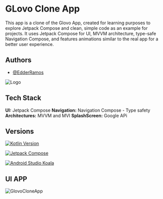 
# GLovo Clone App

This app is a clone of the Glovo App, created for learning purposes to explore Jetpack Compose and clean, simple code as an example for projects. It uses Jetpack Compose for UI, MVVM architecture, type-safe Navigation Compose, and features animations similar to the real app for a better user experience.




## Authors

- [@EdderRamos](https://github.com/EdderRamos)


![Logo](https://cdn.worldvectorlogo.com/logos/glovo.svg)


## Tech Stack

**UI:** Jetpack Compose
**Navigation:** Navigation Compose - Type safety 
**Architectures:** MVVM and MVI
**SplashScreen:** Google APi 


## Versions


[![Kotlin Version](https://img.shields.io/badge/Kotlin-2.0.20.10-fuchsia.svg)](https://kotlinlang.org)

[![Jetpack Compose](https://img.shields.io/badge/Jetpack%20Compose-1.5.2-brightgreen.svg)](https://developer.android.com/jetpack/compose)

[![Android Studio Koala](https://img.shields.io/badge/Android%20Studio-Koala%20🐨-green.svg)](https://developer.android.com/studio)


## UI APP
![GlovoCloneApp](https://files.catbox.moe/e83lk3.gif)




